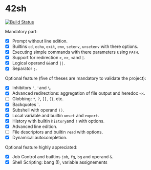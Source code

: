 # 42sh
[![Build Status](https://travis-ci.org/uael/42sh.svg?branch=master)](https://travis-ci.org/uael/42sh)

Mandatory part:
- [x] Prompt without line edition.
- [x] Builtins `cd`, `echo`, `exit`, `env`, `setenv`, `unsetenv` with there options.
- [x] Executing simple commands with there parameters using `PATH`.
- [x] Support for redirection `>`, `>>`, `<`and `|`.
- [x] Logical operand `&&`and `||`.
- [x] Separator `;`.

Optional feature (five of theses are mandatory to validate the project):
- [x] Inhibitors `"`, `'`and `\`.
- [x] Advanced redirections: aggregation of file output and heredoc `<<`.
- [ ] Globbing: `*`, `?`, `[]`, `{}`, etc.
- [x] Backquotes \`.
- [x] Subshell with operand `()`.
- [x] Local variable and builtin `unset` and `export`.
- [x] History with builtin `history`and `!` with options.
- [x] Advanced line edition.
- [ ] File descriptors and builtin `read` with options.
- [x] Dynamical autocompletion.

Optional feature highly appreciated:
- [x] Job Control and builtins `job`, `fg`, `bg` and operand `&`.
- [X] Shell Scripting: bang (!), variable assignements
